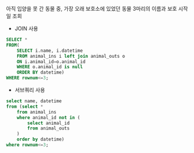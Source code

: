 아직 입양을 못 간 동물 중, 가장 오래 보호소에 있었던 동물 3마리의 이름과 보호 시작일 조회

- JOIN 사용
```sql
SELECT *
FROM(
    SELECT i.name, i.datetime
    FROM animal_ins i left join animal_outs o
    ON i.animal_id=o.animal_id
    WHERE o.animal_id is null
    ORDER BY datetime)
WHERE rownum<=3;
```

- 서브쿼리 사용
```sql
select name, datetime
from (select *
    from animal_ins 
    where animal_id not in (
        select animal_id
        from animal_outs
    )
    order by datetime)
where rownum<=3;
```
